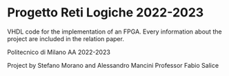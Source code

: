 # Progetto Reti Logiche 2022-2023

VHDL code for the implementation of an FPGA. Every information about the project are included in the relation paper.

Politecnico di Milano
AA 2022-2023

Project by Stefano Morano and Alessandro Mancini
Professor Fabio Salice
